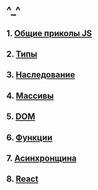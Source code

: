 # ^\_^

## 1. [Общие приколы JS](./common-js-stuff/README.md)

## 2. [Типы](./types/README.md)

## 3. [Наследование](./inheritance/README.md)

## 4. [Массивы](./arrays/README.md)

## 5. [DOM](./DOM/README.md)

## 6. [Функции](./functions/README.md)

## 7. [Асинхронщина](./async/README.md)

## 8. [React](./react/README.md)

